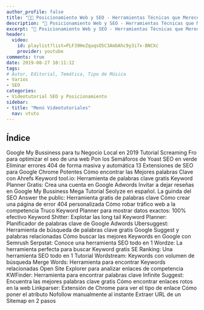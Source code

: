 ```yaml
---
author_profile: false
title: "👨‍🏫 Posicionamiento Web y SEO - Herramientas Técnicas que Merecen la Pena"
description: "🚀 Posicionamiento Web y SEO - Herramientas Técnicas que Merecen la Pena"
excerpt: "🚀 Posicionamiento Web y SEO - Herramientas Técnicas que Merecen la Pena"
header:
  video:
    id: playlist?list=PLF39HeZquqsO5C3AmbAhc9y3i7x-BNCXc
    provider: youtube
comments: true
date: 2019-08-27 10:11:12
tags:
# Autor, Editorial, Temática, Tipo de Música
- Varios
- SEO
categories:
- Videotutorial SEO y Posicionamiento
sidebar:
- title: "Menú Videotutoriales"
  nav: vtuto
---
```


## Índice
Google My Bussiness para tu Negocio Local en 2019
Tutorial Screaming Fro para optimizar el seo de una web
Pon los Semáforos de Yoast SEO en verde
Eliminar errores 404 de forma masiva y automática
13 Extensiones de SEO para Google Chrome Potentes
Cómo encontrar las Mejores palabras Clave con Ahrefs
Keyword tool.io: Herramienta de palabras clave gratis
Keyword Planner Gratis: Crea una cuenta en Google Adwords
Invitar a dejar reseñas en Google My Bussiness
Mega Tutorial Seolyze en español. La guinda del SEO
Answer the public: Herramienta gratis de palabras clave
Cómo crear una página de error 404 personalizada
Cómo robar tráfico web a la competencia
Truco Keyword Planner para mostrar datos exactos: 100% efectivo
Keyword Shitter: Explotar las long tail
Keyword Planner: Planificador de palabras clave de Google Adwords
Ubersuggest: Herramienta de búsqueda de palabras clave gratis
Google Suggest y palabras relacionadas
Cómo buscar las mejores Keywords en Google con Semrush
Serpstat: Conoce una herramienta SEO todo en 1
Wordze: La herramienta perfecta para buscar Keyword gratis
SE Ranking: Una herramienta SEO todo en 1
Tutorial Wordstream: Keywords con volumen de búsqueda
Merge Words: Herramienta para encontrar Keywords relacionadas
Open Site Explorer para analizar enlaces de competencia
KWFinder: Herramienta para encontrar palabras clave
Infinite Suggest: Encuentra las mejores palabras clave gratis
Cómo encontrar enlaces rotos en la web
Linkparser: Extensión de Chrome para ver el tipo de enlace
Cómo poner el atributo Nofollow manualmente al instante
Extraer URL de un Sitemap en 2 pasos